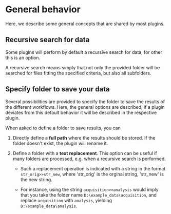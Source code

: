 # General behavior
Here, we describe some general concepts that are shared by most plugins. 


## Recursive search for data
Some plugins will perform by default a recursive search for data, for other this is an option. 

A recursive search means simply that not only the provided folder will be searched for files fitting
the specified criteria, but also all subfolders. 

## Specify folder to save your data
Several possibilities are provided to specify the folder to save the results of the different workflows. Here, the general options are described, if
a plugin deviates from this default behavior it will be described in the respective plugin. 

When asked to define a folder to save results, you can 

1. Directly define a **full path** where the results should be stored. If the folder doesn't exist, the plugin will rename it. 
2. Define a folder with a **text replacement**. This option can be useful if many folders are processed, e.g. when a recursive search is performed.
     
    * Such a replacement operation is indicated with a string in the format  `str_orig>>str_new`,
      where 'str_orig' is the orginal string, 'str_new' is the new string.
      
    * For instance, using the string `acquisition>>analysis` would imply that you take the folder name
      `D:\example_data\acquisition`, and replace `acquisition` with `analysis`, yielding 
      `D:\example_data\analysis`. 